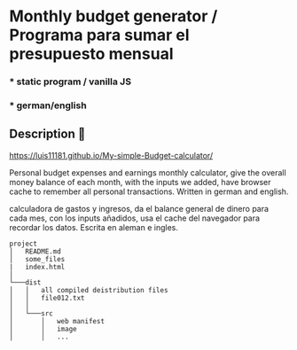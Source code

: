# Monthly budget generator / Programa para sumar el presupuesto mensual    
### * static program / vanilla JS
###  * german/english

## Description :page_facing_up:
https://luis11181.github.io/My-simple-Budget-calculator/

Personal budget expenses and earnings monthly calculator, give the overall money balance of each month, with the inputs we added, have browser cache to remember all personal transactions.
Written in german and english.

calculadora de gastos y ingresos, da el balance general de dinero para cada mes, con los inputs añadidos, usa el cache del navegador para recordar los datos.
Escrita en aleman e ingles.

```
project
│   README.md
│   some_files
|   index.html
│
└───dist
│   │   all compiled deistribution files
│   │   file012.txt
│   │
│   └───src
│       │   web manifest
│       │   image
│       │   ...

```



